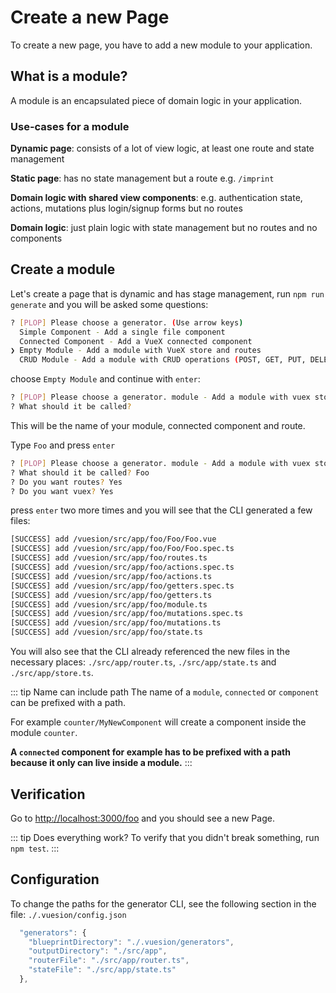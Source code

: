 # Create a new Page

To create a new page, you have to add a new module to your application.

## What is a module?

A module is an encapsulated piece of domain logic in your application.

### Use-cases for a module

**Dynamic page**: consists of a lot of view logic, at least one route and state management

**Static page**: has no state management but a route e.g. `/imprint`

**Domain logic with shared view components**: e.g. authentication state, actions, mutations plus login/signup forms but no routes

**Domain logic**: just plain logic with state management but no routes and no components

## Create a module

Let's create a page that is dynamic and has stage management,
run `npm run generate` and you will be asked some questions:

```bash
? [PLOP] Please choose a generator. (Use arrow keys)
  Simple Component - Add a single file component 
  Connected Component - Add a VueX connected component 
❯ Empty Module - Add a module with VueX store and routes 
  CRUD Module - Add a module with CRUD operations (POST, GET, PUT, DELETE) 
```

choose `Empty Module` and continue with `enter`:

```bash
? [PLOP] Please choose a generator. module - Add a module with vuex store and routes
? What should it be called?
```

This will be the name of your module, connected component and route.

Type `Foo` and press `enter`

```bash
? [PLOP] Please choose a generator. module - Add a module with vuex store and routes
? What should it be called? Foo
? Do you want routes? Yes
? Do you want vuex? Yes
```

press `enter` two more times and you will see that the CLI generated a few files:

```bash
[SUCCESS] add /vuesion/src/app/foo/Foo/Foo.vue
[SUCCESS] add /vuesion/src/app/foo/Foo/Foo.spec.ts
[SUCCESS] add /vuesion/src/app/foo/routes.ts
[SUCCESS] add /vuesion/src/app/foo/actions.spec.ts
[SUCCESS] add /vuesion/src/app/foo/actions.ts
[SUCCESS] add /vuesion/src/app/foo/getters.spec.ts
[SUCCESS] add /vuesion/src/app/foo/getters.ts
[SUCCESS] add /vuesion/src/app/foo/module.ts
[SUCCESS] add /vuesion/src/app/foo/mutations.spec.ts
[SUCCESS] add /vuesion/src/app/foo/mutations.ts
[SUCCESS] add /vuesion/src/app/foo/state.ts
```

You will also see that the CLI already referenced the new files in the necessary places: 
`./src/app/router.ts`, `./src/app/state.ts` and `./src/app/store.ts`.

::: tip Name can include path
The name of a `module`, `connected` or `component` can be prefixed with a path.

For example `counter/MyNewComponent` will create a component inside the module `counter`.

**A `connected` component for example has to be prefixed with a path because it only can live inside a module.**
:::

## Verification

Go to [http://localhost:3000/foo](http://localhost:3000/foo) and you should see a new Page.

::: tip Does everything work?
To verify that you didn't break something, run `npm test`.
:::

## Configuration

To change the paths for the generator CLI, see the following section in the file: `./.vuesion/config.json`

```js
  "generators": {
    "blueprintDirectory": "./.vuesion/generators",
    "outputDirectory": "./src/app",
    "routerFile": "./src/app/router.ts",
    "stateFile": "./src/app/state.ts"
  },
```
